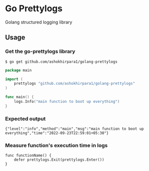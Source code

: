 # Go Prettylogs
Golang structured logging library

## Usage

### Get the go-prettylogs library

```
$ go get github.com/ashokhirpara1/golang-prettylogs
```

```go
package main

import (
    prettylogs "github.com/ashokhirpara1/golang-prettylogs"
)

func main() {
    logs.Info("main function to boot up everything")
}
```

### Expected output

```
{"level":"info","method":"main","msg":"main function to boot up everything","time":"2022-09-23T22:59:01+05:30"}
```

### Measure function's execution time in logs
```
func functionName() {
    defer prettylogs.Exit(prettylogs.Enter())
}
```